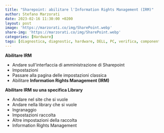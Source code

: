 ```yaml
---
title: "Sharepoint: abilitare l'Information Rights Management (IRM)"
author: Stefano Marzorati
date: 2023-02-16 11:30:00 +0200
layout: post
image: 'https://marzorati.co/img/SharePoint.webp'
share-img: 'https://marzorati.co/img/SharePoint.webp'
categories: [Hardware]
tags: [diagnostica, diagnostic, hardware, DELL, PC, verifica, componenti]
---
```

**Abilitare IRM**

- Andare sull'interfaccia di amministrazione di Sharepoint
- Impostazioni
- Passare alla pagina delle impostazioni classica
- Abilitare **Information Rights Management (IRM)**

**Abilitare IRM su una specifica Library**

- Andare nel site che si vuole
- Andare nella library che si vuole
- Ingranaggio
- Impostazioni raccolta
- Altre impostazioni della raccolta
- Information Rights Management
